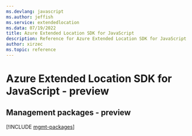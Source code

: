 ```yaml
---
ms.devlang: javascript
ms.author: jeffish
ms.service: extendedlocation
ms.data: 07/19/2022
title: Azure Extended Location SDK for JavaScript
description: Reference for Azure Extended Location SDK for JavaScript
author: xirzec
ms.topic: reference
---
```

# Azure Extended Location SDK for JavaScript - preview

## Management packages - preview
[!INCLUDE [mgmt-packages](extended-location-mgmt-index.md)]

